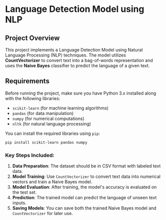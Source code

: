 # Language Detection Model using NLP 

## Project Overview
This project implements a Language Detection Model using Natural Language Processing (NLP) techniques. The model utilizes **CountVectorizer** to convert text into a bag-of-words representation and uses the **Naive Bayes** classifier to predict the language of a given text.

## Requirements

Before running the project, make sure you have Python 3.x installed along with the following libraries:

- `scikit-learn` (for machine learning algorithms)
- `pandas` (for data manipulation)
- `numpy` (for numerical computations)
- `nltk` (for natural language processing)

You can install the required libraries using `pip`:

```bash
pip install scikit-learn pandas numpy 
```


### Key Steps Included:
1. **Data Preparation**: The dataset should be in CSV format with labeled text data.
2. **Model Training**: Use `CountVectorizer` to convert text data into numerical vectors and train a Naive Bayes model.
3. **Model Evaluation**: After training, the model's accuracy is evaluated on the test set.
4. **Prediction**: The trained model can predict the language of unseen text inputs.
5. **Saving Models**: You can save both the trained Naive Bayes model and `CountVectorizer` for later use.


